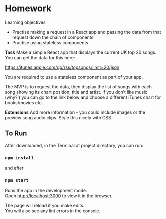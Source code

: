 # Homework
Learning objectives
- Practise making a request in a React app and passing the data from that request down the chain of components
- Practise using stateless components

**Task**
Make a simple React app that displays the current UK top 20 songs. You can get the data for this here:

https://itunes.apple.com/gb/rss/topsongs/limit=20/json

You are required to use a stateless component as part of your app.

The MVP is to request the data, then display the list of songs with each song showing its chart position, title and artist. If you don’t like music (why?!) you can go to the link below and choose a different iTunes chart for books/movies etc.

**Extensions**
Add more information - you could include images or the preview song audio clips. Style this nicely with CSS.

## To Run

After downloaded, in the Terminal at project directory, you can run:
### `npm install`

and after

### `npm start`

Runs the app in the development mode.<br />
Open [http://localhost:3000](http://localhost:3000) to view it in the browser.

The page will reload if you make edits.<br />
You will also see any lint errors in the console.
